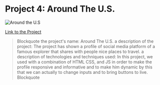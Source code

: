 # Project 4: Around The U.S.

![Around the U.S](https://drive.google.com/uc?export=view&id=1zkr1Zwfp2ddCDaS2WLWO5D_1bQUfbOaE)

[Link to the Project](https://gal717358.github.io/web_project_5/)

> Blockquote
the project's name: Around The U.S.
a description of the project: The project has shown a profile of social media platform of a famous explorer that shares with people nice places to travel.
a description of technologies and techniques used: In this project, we used with a combination of HTML CSS, and JS in order to make the profile responsive and informative and to make him dynamic by this that we can actually to change inputs and to bring buttons to live.
> Blockquote
